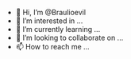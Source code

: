 - 👋 Hi, I’m @Braulioevil
- 👀 I’m interested in ...
- 🌱 I’m currently learning ...
- 💞️ I’m looking to collaborate on ...
- 📫 How to reach me ...

<!---
Braulioevil/Braulioevil is a ✨ special ✨ repository because its `README.md` (this file) appears on your GitHub profile. 
You can click the Preview link to take a look at your changes.
--->
